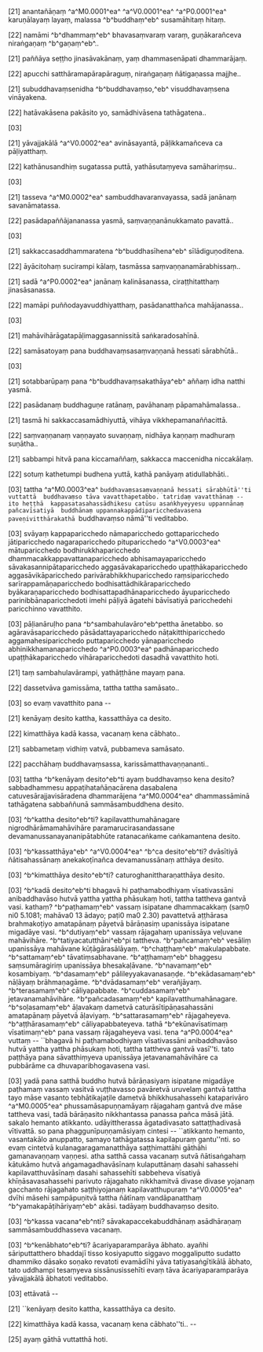 [21] anantañāṇaṃ ^a^M0.0001^ea^ ^a^V0.0001^ea^ ^a^P0.0001^ea^ karuṇālayaṃ layaṃ, malassa  ^b^buddhaṃ^eb^ susamāhitaṃ hitaṃ.

[22] namāmi ^b^dhammaṃ^eb^ bhavasaṃvaraṃ varaṃ, guṇākarañceva  niraṅgaṇaṃ ^b^gaṇaṃ^eb^..

[21] paññāya seṭṭho jinasāvakānaṃ, yaṃ dhammasenāpati  dhammarājaṃ.

[22] apucchi satthāramapārapāraguṃ, niraṅgaṇaṃ ñātigaṇassa  majjhe..

[21] subuddhavaṃsenidha ^b^buddhavaṃso,^eb^ visuddhavaṃsena vināyakena.

[22] hatāvakāsena pakāsito yo, samādhivāsena tathāgatena..

[03]

[21] yāvajjakālā ^a^V0.0002^ea^ avināsayantā, pāḷikkamañceva ca  pāḷiyatthaṃ.

[22] kathānusandhiṃ sugatassa puttā, yathāsutaṃyeva samāhariṃsu..

[03]

[21] tasseva ^a^M0.0002^ea^ sambuddhavaranvayassa, sadā janānaṃ savanāmatassa.

[22] pasādapaññājananassa yasmā, saṃvaṇṇanānukkamato pavattā..

[03]

[21] sakkaccasaddhammaratena ^b^buddhasīhena^eb^ sīlādiguṇoditena.

[22] āyācitohaṃ sucirampi kālaṃ, tasmāssa  saṃvaṇṇanamārabhissaṃ..

[21] sadā ^a^P0.0002^ea^ janānaṃ kalināsanassa, ciraṭṭhitatthaṃ  jinasāsanassa.

[22] mamāpi puññodayavuddhiyatthaṃ, pasādanatthañca mahājanassa..

[03]

[21] mahāvihārāgatapāḷimaggasannissitā saṅkaradosahīnā.

[22] samāsatoyaṃ pana buddhavaṃsasaṃvaṇṇanā hessati sārabhūtā..

[03]

[21] sotabbarūpaṃ pana ^b^buddhavaṃsakathāya^eb^ aññaṃ idha natthi  yasmā.

[22] pasādanaṃ buddhaguṇe ratānaṃ, pavāhanaṃ pāpamahāmalassa..

[21] tasmā hi sakkaccasamādhiyuttā, vihāya  vikkhepamanaññacittā.

[22] saṃvaṇṇanaṃ vaṇṇayato suvaṇṇaṃ, nidhāya kaṇṇaṃ madhuraṃ  suṇātha..

[21] sabbampi hitvā pana kiccamaññaṃ, sakkacca maccenidha  niccakālaṃ.

[22] sotuṃ kathetumpi budhena yuttā, kathā panāyaṃ atidullabhāti..

[03]  tattha ^a^M0.0003^ea^ ``buddhavaṃsasaṃvaṇṇanā hessati sārabhūtā''ti vuttattā  buddhavaṃso tāva vavatthapetabbo. tatridaṃ vavatthānaṃ -- ito heṭṭhā  kappasatasahassādhikesu catūsu asaṅkhyeyyesu uppannānaṃ pañcavīsatiyā  buddhānaṃ uppannakappādiparicchedavasena paveṇivitthārakathā ``buddhavaṃso  nāmā''ti veditabbo.

[03] svāyaṃ kappaparicchedo nāmaparicchedo gottaparicchedo  jātiparicchedo nagaraparicchedo pituparicchedo ^a^V0.0003^ea^ mātuparicchedo  bodhirukkhaparicchedo dhammacakkappavattanaparicchedo abhisamayaparicchedo  sāvakasannipātaparicchedo aggasāvakaparicchedo upaṭṭhākaparicchedo  aggasāvikāparicchedo parivārabhikkhuparicchedo raṃsiparicchedo  sarīrappamāṇaparicchedo bodhisattādhikāraparicchedo byākaraṇaparicchedo  bodhisattapadhānaparicchedo āyuparicchedo parinibbānaparicchedoti  imehi pāḷiyā āgatehi bāvīsatiyā paricchedehi paricchinno  vavatthito.

[03] pāḷianāruḷho pana ^b^sambahulavāro^eb^pettha ānetabbo. so  agāravāsaparicchedo pāsādattayaparicchedo nāṭakitthiparicchedo  aggamahesiparicchedo puttaparicchedo yānaparicchedo  abhinikkhamanaparicchedo ^a^P0.0003^ea^ padhānaparicchedo  upaṭṭhākaparicchedo vihāraparicchedoti dasadhā vavatthito hoti.

[21] taṃ sambahulavārampi, yathāṭṭhāne mayaṃ pana.

[22] dassetvāva gamissāma, tattha tattha samāsato..

[03] so evaṃ vavatthito pana --

[21] kenāyaṃ desito kattha, kassatthāya ca desito.

[22] kimatthāya kadā kassa, vacanaṃ kena cābhato..

[21] sabbametaṃ vidhiṃ vatvā, pubbameva samāsato.

[22] pacchāhaṃ buddhavaṃsassa, karissāmatthavaṇṇananti..

[03] tattha ^b^kenāyaṃ desito^eb^ti ayaṃ buddhavaṃso kena desito?  sabbadhammesu appaṭihatañāṇacārena dasabalena catuvesārajjavisāradena  dhammarājena ^a^M0.0004^ea^ dhammassāminā tathāgatena sabbaññunā sammāsambuddhena  desito.

[03] ^b^kattha desito^eb^ti? kapilavatthumahānagare  nigrodhārāmamahāvihāre paramarucirasandassane devamanussanayananipātabhūte  ratanacaṅkame caṅkamantena desito.

[03] ^b^kassatthāya^eb^ ^a^V0.0004^ea^ ^b^ca desito^eb^ti? dvāsītiyā ñātisahassānaṃ  anekakoṭīnañca devamanussānaṃ atthāya desito.

[03] ^b^kimatthāya desito^eb^ti? caturoghanittharaṇatthāya desito.

[03] ^b^kadā desito^eb^ti bhagavā hi paṭhamabodhiyaṃ vīsativassāni  anibaddhavāso hutvā yattha yattha phāsukaṃ hoti, tattha tattheva gantvā  vasi. kathaṃ? ^b^paṭhamaṃ^eb^ vassaṃ isipatane dhammacakkaṃ (saṃ0 ni0   5.1081; mahāva0 13 ādayo; paṭi0 ma0 2.30) pavattetvā  aṭṭhārasa brahmakoṭiyo amatapānaṃ pāyetvā bārāṇasiṃ upanissāya  isipatane migadāye vasi. ^b^dutiyaṃ^eb^ vassaṃ rājagahaṃ upanissāya  veḷuvane mahāvihāre. ^b^tatiyacatutthāni^eb^pi tattheva. ^b^pañcamaṃ^eb^  vesāliṃ upanissāya mahāvane kūṭāgārasālāyaṃ. ^b^chaṭṭhaṃ^eb^  makulapabbate. ^b^sattamaṃ^eb^ tāvatiṃsabhavane. ^b^aṭṭhamaṃ^eb^ bhaggesu  saṃsumāragiriṃ upanissāya bhesakaḷāvane. ^b^navamaṃ^eb^ kosambiyaṃ.  ^b^dasamaṃ^eb^ pālileyyakavanasaṇḍe. ^b^ekādasamaṃ^eb^ nāḷāyaṃ  brāhmaṇagāme. ^b^dvādasamaṃ^eb^ verañjāyaṃ. ^b^terasamaṃ^eb^ cāliyapabbate.  ^b^cuddasamaṃ^eb^ jetavanamahāvihāre. ^b^pañcadasamaṃ^eb^  kapilavatthumahānagare. ^b^soḷasamaṃ^eb^ āḷavakaṃ dametvā  caturāsītipāṇasahassāni amatapānaṃ pāyetvā āḷaviyaṃ.  ^b^sattarasamaṃ^eb^ rājagaheyeva. ^b^aṭṭhārasamaṃ^eb^ cāliyapabbateyeva.  tathā ^b^ekūnavīsatimaṃ vīsatimaṃ^eb^ pana vassaṃ rājagaheyeva vasi.  tena ^a^P0.0004^ea^ vuttaṃ -- ``bhagavā hi paṭhamabodhiyaṃ  vīsativassāni anibaddhavāso hutvā yattha yattha phāsukaṃ hoti, tattha  tattheva gantvā vasī''ti. tato paṭṭhāya pana sāvatthiṃyeva upanissāya  jetavanamahāvihāre ca pubbārāme ca dhuvaparibhogavasena vasi.

[03] yadā pana satthā buddho hutvā bārāṇasiyaṃ isipatane migadāye  paṭhamaṃ vassaṃ vasitvā vuṭṭhavasso pavāretvā uruvelaṃ gantvā tattha tayo  māse vasanto tebhātikajaṭile dametvā bhikkhusahassehi kataparivāro  ^a^M0.0005^ea^ phussamāsapuṇṇamāyaṃ rājagahaṃ gantvā dve māse tattheva vasi, tadā  bārāṇasito nikkhantassa panassa pañca māsā jātā. sakalo  hemanto atikkanto. udāyittherassa āgatadivasato sattaṭṭhadivasā  vītivattā. so pana phaggunīpuṇṇamāsiyaṃ cintesi -- ``atikkanto  hemanto, vasantakālo anuppatto, samayo tathāgatassa kapilapuraṃ  gantu''nti. so evaṃ cintetvā kulanagaragamanatthāya saṭṭhimattāhi  gāthāhi gamanavaṇṇaṃ vaṇṇesi. atha satthā cassa vacanaṃ sutvā  ñātisaṅgahaṃ kātukāmo hutvā aṅgamagadhavāsīnaṃ kulaputtānaṃ dasahi  sahassehi kapilavatthuvāsīnaṃ dasahi sahassehīti sabbeheva vīsatiyā  khīṇāsavasahassehi parivuto rājagahato nikkhamitvā divase divase  yojanaṃ gacchanto rājagahato saṭṭhiyojanaṃ kapilavatthupuraṃ ^a^V0.0005^ea^ dvīhi māsehi  sampāpuṇitvā tattha ñātīnaṃ vandāpanatthaṃ ^b^yamakapāṭihāriyaṃ^eb^  akāsi. tadāyaṃ buddhavaṃso desito.

[03] ^b^kassa vacana^eb^nti? sāvakapaccekabuddhānaṃ asādhāraṇaṃ  sammāsambuddhasseva vacanaṃ.

[03] ^b^kenābhato^eb^ti? ācariyaparamparāya ābhato. ayañhi  sāriputtatthero bhaddajī tisso kosiyaputto siggavo moggaliputto  sudatto dhammiko dāsako soṇako revatoti evamādīhi yāva  tatiyasaṅgītikālā ābhato, tato uddhampi tesaṃyeva  sissānusissehīti evaṃ tāva ācariyaparamparāya yāvajjakālā  ābhatoti veditabbo.

[03] ettāvatā --

[21] ``kenāyaṃ desito kattha, kassatthāya ca desito.

[22] kimatthāya kadā kassa, vacanaṃ kena cābhato''ti.. --

[25] ayaṃ gāthā vuttatthā hoti.
